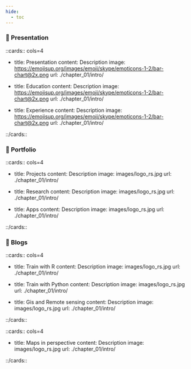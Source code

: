 ```yaml
---
hide:
  - toc
---
```



### 🚀️ Presentation

::cards:: cols=4

- title: Presentation
  content: Description
  image: https://emojisup.org/images/emoji/skype/emoticons-1-2/bar-chart@2x.png
  url: ./chapter_01/intro/

- title: Education
  content: Description
  image: https://emojisup.org/images/emoji/skype/emoticons-1-2/bar-chart@2x.png
  url: ./chapter_01/intro/

- title: Experience
  content: Description
  image: https://emojisup.org/images/emoji/skype/emoticons-1-2/bar-chart@2x.png
  url: ./chapter_01/intro/

::/cards::

### 🚀️ Portfolio

::cards:: cols=4

- title: Projects
  content: Description
  image: images/logo_rs.jpg
  url: ./chapter_01/intro/

- title: Research
  content: Description
  image: images/logo_rs.jpg
  url: ./chapter_01/intro/

- title: Apps
  content: Description
  image: images/logo_rs.jpg
  url: ./chapter_01/intro/

::/cards::

###  🚀️ Blogs

::cards:: cols=4

- title: Train with R
  content: Description
  image: images/logo_rs.jpg
  url: ./chapter_01/intro/

- title: Train with Python
  content: Description
  image: images/logo_rs.jpg
  url: ./chapter_01/intro/

- title: Gis and Remote sensing
  content: Description
  image: images/logo_rs.jpg
  url: ./chapter_01/intro/

::/cards::

::cards:: cols=4

- title: Maps in perspective
  content: Description
  image: images/logo_rs.jpg
  url: ./chapter_01/intro/

::/cards::

